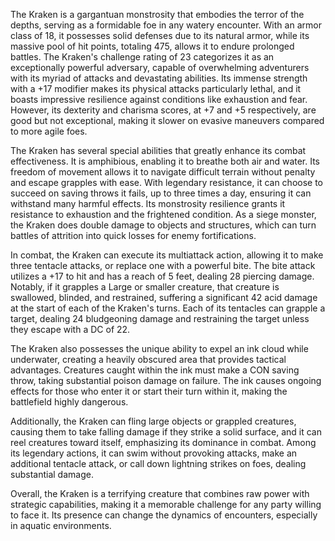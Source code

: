 The Kraken is a gargantuan monstrosity that embodies the terror of the depths, serving as a formidable foe in any watery encounter. With an armor class of 18, it possesses solid defenses due to its natural armor, while its massive pool of hit points, totaling 475, allows it to endure prolonged battles. The Kraken's challenge rating of 23 categorizes it as an exceptionally powerful adversary, capable of overwhelming adventurers with its myriad of attacks and devastating abilities. Its immense strength with a +17 modifier makes its physical attacks particularly lethal, and it boasts impressive resilience against conditions like exhaustion and fear. However, its dexterity and charisma scores, at +7 and +5 respectively, are good but not exceptional, making it slower on evasive maneuvers compared to more agile foes.

The Kraken has several special abilities that greatly enhance its combat effectiveness. It is amphibious, enabling it to breathe both air and water. Its freedom of movement allows it to navigate difficult terrain without penalty and escape grapples with ease. With legendary resistance, it can choose to succeed on saving throws it fails, up to three times a day, ensuring it can withstand many harmful effects. Its monstrosity resilience grants it resistance to exhaustion and the frightened condition. As a siege monster, the Kraken does double damage to objects and structures, which can turn battles of attrition into quick losses for enemy fortifications.

In combat, the Kraken can execute its multiattack action, allowing it to make three tentacle attacks, or replace one with a powerful bite. The bite attack utilizes a +17 to hit and has a reach of 5 feet, dealing 28 piercing damage. Notably, if it grapples a Large or smaller creature, that creature is swallowed, blinded, and restrained, suffering a significant 42 acid damage at the start of each of the Kraken's turns. Each of its tentacles can grapple a target, dealing 24 bludgeoning damage and restraining the target unless they escape with a DC of 22.

The Kraken also possesses the unique ability to expel an ink cloud while underwater, creating a heavily obscured area that provides tactical advantages. Creatures caught within the ink must make a CON saving throw, taking substantial poison damage on failure. The ink causes ongoing effects for those who enter it or start their turn within it, making the battlefield highly dangerous.

Additionally, the Kraken can fling large objects or grappled creatures, causing them to take falling damage if they strike a solid surface, and it can reel creatures toward itself, emphasizing its dominance in combat. Among its legendary actions, it can swim without provoking attacks, make an additional tentacle attack, or call down lightning strikes on foes, dealing substantial damage.

Overall, the Kraken is a terrifying creature that combines raw power with strategic capabilities, making it a memorable challenge for any party willing to face it. Its presence can change the dynamics of encounters, especially in aquatic environments.